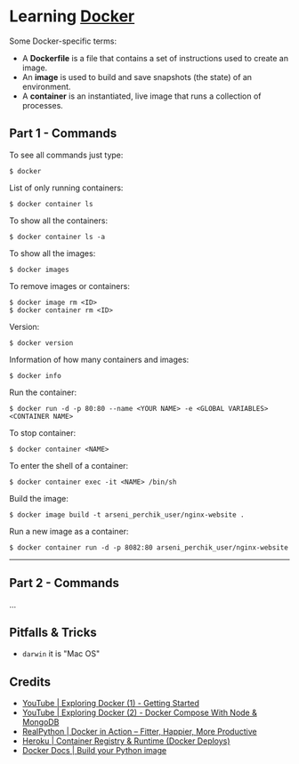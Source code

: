 # Learning [Docker](https://docs.docker.com/get-started/)

Some Docker-specific terms:

- A **Dockerfile** is a file that contains a set of instructions used to create an image.
- An **image** is used to build and save snapshots (the state) of an environment.
- A **container** is an instantiated, live image that runs a collection of processes.

## Part 1 - Commands 

To see all commands just type:
```shell
$ docker
```

List of only running containers:
```shell
$ docker container ls
```

To show all the containers:
```shell
$ docker container ls -a
```

To show all the images:
```shell
$ docker images
```

To remove images or containers:
```shell
$ docker image rm <ID>
$ docker container rm <ID>
```

Version:
```shell
$ docker version
```

Information of how many containers and images:
```shell
$ docker info
```

Run the container:
```shell
$ docker run -d -p 80:80 --name <YOUR NAME> -e <GLOBAL VARIABLES> <CONTAINER NAME>
```

To stop container:
```shell
$ docker container <NAME>
```

To enter the shell of a container:
```shell
$ docker container exec -it <NAME> /bin/sh
```


Build the image:
```shell
$ docker image build -t arseni_perchik_user/nginx-website .
```

Run a new image as a container:
```shell
$ docker container run -d -p 8082:80 arseni_perchik_user/nginx-website
```

---

## Part 2 - Commands 

...

## Pitfalls & Tricks

- `darwin` it is "Mac OS"


## Credits

- [YouTube | Exploring Docker (1) - Getting Started](https://www.youtube.com/watch?v=Kyx2PsuwomE)
- [YouTube | Exploring Docker (2) - Docker Compose With Node & MongoDB](https://www.youtube.com/watch?v=hP77Rua1E0c)
- [RealPython | Docker in Action – Fitter, Happier, More Productive](https://realpython.com/docker-in-action-fitter-happier-more-productive/)
- [Heroku | Container Registry & Runtime (Docker Deploys)](https://devcenter.heroku.com/articles/container-registry-and-runtime#release-phase)
- [Docker Docs | Build your Python image](https://docs.docker.com/language/python/build-images/)